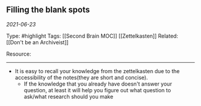 ## Filling the blank spots 
*2021-06-23*

Type: #highlight 
Tags: [[Second Brain MOC]] [[Zettelkasten]]
Related: [[Don't be an Archiveist]]

Resource: 

---


- It is easy to recall your knowledge from the zettelkasten due to the accessibility of the notes(they are short and concise).
	- If the knowledge that you already have doesn't answer your question, at least it will help you figure out what question to ask/what research should you make


